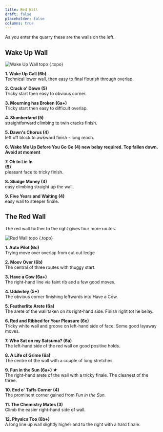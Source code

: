 ```yaml
---
title: Red Wall
draft: false
placeholder: false
columns: true
---
```


As you enter the quarry these are the walls on the left.

## Wake Up Wall

![Wake Up Wall topo](/img/peak/matlock/wake-up-2.jpg)
{.topo}

**1. Wake Up Call (6b)**  
Technical lower wall, then easy to final flourish through overlap.

**2. Crack o' Dawn (5)**  
Tricky start then easy to obvious corner.

**3. Mourning has Broken (6a+)**  
Tricky start then easy to difficult overlap.

**4. Slumberland (5)**  
straightforward climbing to twin cracks finish.

**5. Dawn's Chorus (4)**  
left off block to awkward finish - long reach.

**6. Wake Me Up Before You Go Go (4) new belay required. Top fallen down. Avoid at moment**

**7. Oh to Lie In**  
**(5)**  
pleasant face to tricky finish.

**8. Sludge Money (4)**  
easy climbing straight up the wall.

**9. Five Years and Waiting (4)**  
easy wall to steeper finale.

## The Red Wall

The red wall further to the right gives four more routes.

![Red Wall topo](/img/peak/matlock/red-wall-2-copy.jpg)
{.topo}


**1. Auto Pilot (6c)**  
Trying move over overlap from cut out ledge

**2. Moov Over (6b)**  
The central of three routes with thuggy start.

**3. Have a Cow (6a+)**  
The right-hand line via faint rib and a few good moves.

**4. Udderley (5+)**  
The obvious corner finishing leftwards into Have a Cow.

**5. Featherlite Arete (6a)**  
The arete of the wall taken on its right-hand side. Finish right tot he belay.

**6. Red and Ribbed for Your Pleasure (6c)**  
Tricky white wall and groove on left-hand side of face. Some good layaway moves.

**7. Who Sat on my Satsuma? (6a)**  
The left-hand side of the red wall on good positive holds.

**8. A Life of Grime (6a)**  
The centre of the wall with a couple of long stretches.

**9. Fun in the Sun (6a+) *★***  
The right-hand arete of the wall with a tricky finale. The cleanest of the three.

**10. End o' Taffs Corner (4)**  
The prominent corner gained from *Fun in the Sun*.

**11. The Chemistry Mates (3)**  
Climb the easier right-hand side of wall.

**12. Physics Too (6b+)**  
A long line up wall slightly higher and to the right with a hard finale.
